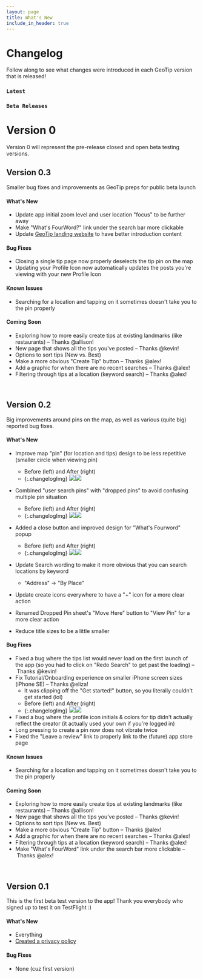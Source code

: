 ```yaml
---
layout: page
title: What's New
include_in_header: true
---
```


# Changelog
Follow along to see what changes were introduced in each GeoTip version that is released!

### `Latest`
### `Beta Releases`
# **Version 0**
Version 0 will represent the pre-release closed and open beta testing versions.


## Version 0.3
Smaller bug fixes and improvements as GeoTip preps for public beta launch
#### What's New
- Update app initial zoom level and user location "focus" to be further away
- Make "What's FourWord?" link under the search bar more clickable
- Update [GeoTip landing website](/) to have better introduction content

#### Bug Fixes
- Closing a single tip page now properly deselects the tip pin on the map
- Updating your Profile Icon now automatically updates the posts you're viewing with your new Profile Icon

#### Known  Issues
- Searching for a location and tapping on it sometimes doesn't take you to the pin properly

#### Coming Soon
- Exploring how to more easily create tips at existing landmarks (like restaurants) – Thanks @allison!
- New page that shows all the tips you've posted – Thanks @kevin!
- Options to sort tips (New vs. Best)
- Make a more obvious "Create Tip" button – Thanks @alex!
- Add a graphic for when there are no recent searches – Thanks @alex!
- Filtering through tips at a location (keyword search) – Thanks @alex!

<br>

## Version 0.2
Big improvements around pins on the map, as well as various (quite big) reported bug fixes.
#### What's New
- Improve map "pin" (for location and tips) design to be less repetitive (smaller circle when viewing pin)
    - Before (left) and After (right) 
    - {:.changelogImg} ![](../assets/changelog/0.2/old-pin-bubble.jpeg)![](../assets/changelog/0.2/new-dropped-pin-design.png)

- Combined "user search pins" with "dropped pins" to avoid confusing multiple pin situation 
    - Before (left) and After (right) 
    - {:.changelogImg} ![](../assets/changelog/0.2/old-dropped-pin-design.png)![](../assets/changelog/0.2/new-dropped-pin-design.png)
- Added a close button and improved design for "What's Fourword" popup
    - Before (left) and After (right) 
    - {:.changelogImg} ![](../assets/changelog/0.2/old-fourword-design.jpeg)![](../assets/changelog/0.2/new-fourword-design.png)
- Update Search wording to make it more obvious that you can search locations by keyword
    - "Address" -> "By Place"
- Update create icons everywhere to have a "+" icon for a more clear action
- Renamed Dropped Pin sheet's "Move Here" button to "View Pin" for a more clear action
- Reduce title sizes to be a little smaller

#### Bug Fixes
- Fixed a bug where the tips list would never load on the first launch of the app (so you had to click on "Redo Search" to get past the loading) – Thanks @kevin!
- Fix Tutorial/Onboarding experience on smaller iPhone screen sizes (iPhone SE) – Thanks @eliza!
    - It was clipping off the "Get started!" button, so you literally couldn't get started (lol)
    - Before (left) and After (right) 
    - {:.changelogImg} ![](../assets/changelog/0.2/old-tutorial.jpeg)![](../assets/changelog/0.2/new-tutorial.png)
- Fixed a bug where the profile icon initials & colors for tip didn't actually reflect the creator (it actually used your own if you're logged in)
- Long pressing to create a pin now does not vibrate twice
- Fixed the "Leave a review" link to properly link to the (future) app store page

#### Known  Issues
- Searching for a location and tapping on it sometimes doesn't take you to the pin properly

#### Coming Soon
- Exploring how to more easily create tips at existing landmarks (like restaurants) – Thanks @allison!
- New page that shows all the tips you've posted – Thanks @kevin!
- Options to sort tips (New vs. Best)
- Make a more obvious "Create Tip" button – Thanks @alex!
- Add a graphic for when there are no recent searches – Thanks @alex!
- Filtering through tips at a location (keyword search) – Thanks @alex!
- Make "What's FourWord" link under the search bar more clickable – Thanks @alex!

<br>

## **Version 0.1**
This is the first beta test version to the app! Thank you everybody who signed up to test it on TestFlight :)

#### What's New
- Everything
- [Created a privacy policy](/privacypolicy)

#### Bug Fixes
- None (cuz first version)

<br>


<br>
